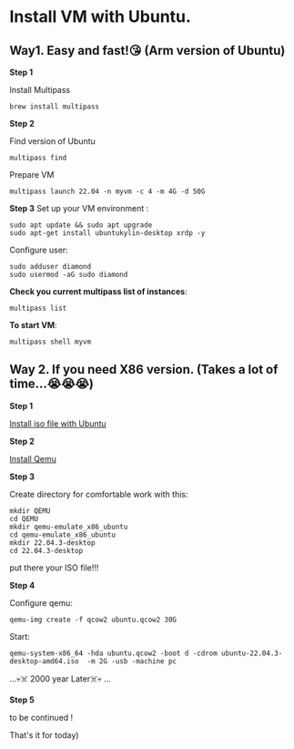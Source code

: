 # Install VM with Ubuntu. 

## Way1. Easy and fast!😘 (Arm version of Ubuntu)

**Step 1**

Install Multipass
```
brew install multipass
```

**Step 2** 

Find version of Ubuntu
``` 
multipass find
```

Prepare VM
```
multipass launch 22.04 -n myvm -c 4 -m 4G -d 50G
```

**Step 3**
Set up your VM environment :

```
sudo apt update && sudo apt upgrade
sudo apt-get install ubuntukylin-desktop xrdp -y
```

Configure user:

```
sudo adduser diamond
sudo usermod -aG sudo diamond
```

**Check you current multipass list of instances**:

```
multipass list
```

**To start VM**:

```
multipass shell myvm
```


## Way 2. If you need X86 version. (Takes a lot of time...😭😭😭)

**Step 1**

[Install iso file with Ubuntu](https://ubuntu.com/download/desktop)

**Step 2**

[Install Qemu](https://github.com/NorthCapDiamond/Mac-users-life/blob/main/Install-Qemu.md)

**Step 3**

Create directory for comfortable work with this:

```
mkdir QEMU
cd QEMU
mkdir qemu-emulate_x86_ubuntu
cd qemu-emulate_x86_ubuntu
mkdir 22.04.3-desktop
cd 22.04.3-desktop
```

put there your ISO file!!!

**Step 4**

Configure qemu:

```
qemu-img create -f qcow2 ubuntu.qcow2 30G
```

Start:

```
qemu-system-x86_64 -hda ubuntu.qcow2 -boot d -cdrom ubuntu-22.04.3-desktop-amd64.iso  -m 2G -usb -machine pc
```

...💀☠️ 2000 year Later☠️💀 ...

**Step 5**

to be continued !



That's it for today)
